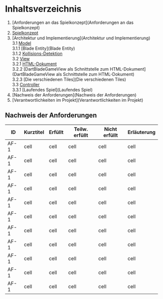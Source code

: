 # Inhaltsverzeichnis

1. [Anforderungen an das Spielkonzept](Anforderungen an das Spielkonzept)
2. [Spielkonzept](Spielkonzept)
3. [Architektur und Implementierung](Architektur und Implementierung)  
   3.1 [Model](Model)  
   3.1.1 [Blade Entity](Blade Entity)  
   3.1.2 [Kollisions-Detektion](Kollisions-Detektion)  
   3.2 [View](View)  
   3.2.1 [HTML-Dokument](HTML-Dokument)  
   3.2.2 [DartBladeGameView als Schnittstelle zum HTML-Dokument](DartBladeGameView als Schnittstelle zum HTML-Dokument)  
   3.2.3 [Die verschiedenen Tiles](Die verschiedenen Tiles)  
   3.3 [Controller](Controller)  
   3.3.1 [Laufendes Spiel](Laufendes Spiel)  
4. [Nachweis der Anforderungen](Nachweis der Anforderungen)
5. [Verantwortlichkeiten im Projekt](Verantwortlichkeiten im Projekt)  

## Nachweis der Anforderungen  

| ID     | Kurztitel | Erfüllt | Teilw. erfüllt | Nicht erfüllt | Erläuterung |
| ------ | --------- | ------- | -------------- | ------------- | ----------- |
| AF-1   | cell      | cell    | cell           | cell          | cell        |
| AF-1   | cell      | cell    | cell           | cell          | cell        |
| AF-1   | cell      | cell    | cell           | cell          | cell        |
| AF-1   | cell      | cell    | cell           | cell          | cell        |
| AF-1   | cell      | cell    | cell           | cell          | cell        |
| AF-1   | cell      | cell    | cell           | cell          | cell        |
| AF-1   | cell      | cell    | cell           | cell          | cell        |
| AF-1   | cell      | cell    | cell           | cell          | cell        |
| AF-1   | cell      | cell    | cell           | cell          | cell        |
| AF-1   | cell      | cell    | cell           | cell          | cell        |
| AF-1   | cell      | cell    | cell           | cell          | cell        |